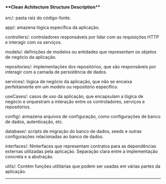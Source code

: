 <h4>**Clean Achitecture Structure Description**</h4>

src/: pasta raiz do código-fonte.

app/: amazena lógica específica da aplicação.

controllers/: controladores responsáveis por lidar com as requisições HTTP e interagir com os serviços.

models/: definições de modelos ou entidades que representam os objetos de negócio da aplicação.

repositories/: implementações dos repositórios, que são responsáveis por interagir com a camada de persistência de dados.

services/: lógica de negócio da aplicação, que não se encaixa perfeitamente em um modelo ou repositório específico.

useCases/: casos de uso da aplicação, que encapsulam a lógica de negócio e orquestram a interação entre os controladores, serviços e repositórios.

config/: armazena arquivos de configuração, como configurações de banco de dados, autenticação, etc.

database/: scripts de migração do banco de dados, seeds e outras configurações relacionadas ao banco de dados.

interfaces/: Ninterfaces que representam contratos para as dependências externas utilizadas pela aplicação. Separação clara entre a implementação concreta e a abstração.

utils/: Contém funções utilitárias que podem ser usadas em várias partes da aplicação.

________________________________________
